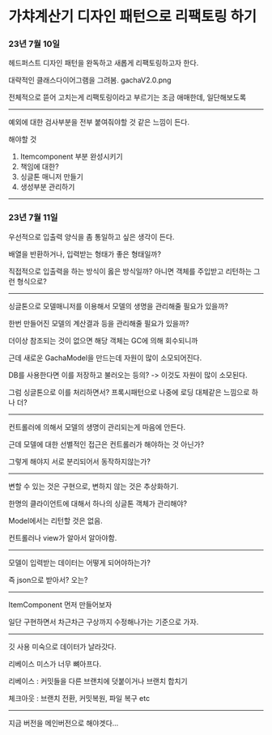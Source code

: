 # 가챠계산기 디자인 패턴으로 리팩토링 하기

### 23년 7월 10일
헤드퍼스트 디자인 패턴을 완독하고 새롭게 리팩토링하고자 한다.

대략적인 클래스다이어그램을 그려봄.
gachaV2.0.png

전체적으로 뜯어 고치는게 리팩토링이라고 부르기는 조금 애매한데, 일단해보도록

---

예외에 대한 검사부분을 전부 붙여줘야할 것 같은 느낌이 든다.

해야할 것

1. Itemcomponent 부분 완성시키기
2. 책임에 대한? 
3. 싱글톤 매니저 만들기
4. 생성부분 관리하기


---

### 23년 7월 11일

우선적으로 입출력 양식을 좀 통일하고 싶은 생각이 든다.

배열을 반환하거나, 입력받는 형태가 좋은 형태일까?

직접적으로 입출력을 하는 방식이 옳은 방식일까? 아니면 객체를 주입받고 리턴하는 그런 형식으로?

---
싱글톤으로 모델매니저를 이용해서 모델의 생명을 관리해줄 필요가 있을까?

한번 만들어진 모델의 계산결과 등을 관리해줄 필요가 있을까?

더이상 참조되는 것이 없으면 해당 객체는 GC에 의해 회수되니까

근데 새로운 GachaModel을 만드는데 자원이 많이 소모되어진다.

DB를 사용한다면 이를 저장하고 불러오는 등의? -> 이것도 자원이 많이 소모된다.

그럼 싱글톤으로 이를 처리하면서? 프록시패턴으로 나중에 로딩 대체같은 느낌으로 하나 더?

---

컨트롤러에 의해서 모델의 생명이 관리되는게 마음에 안든다.

근데 모델에 대한 선별적인 접근은 컨트롤러가 해야하는 것 아닌가?

그렇게 해야지 서로 분리되어서 동작하지않는가?

---

변할 수 있는 것은 구현으로, 변하지 않는 것은 추상화하기.

한명의 클라이언트에 대해서 하나의 싱글톤 객체가 관리해야?

Model에서는 리턴할 것은 없음.

컨트롤러나 view가 알아서 알아야함.

---

모델이 입력받는 데이터는 어떻게 되어야하는가?

즉 json으로 받아서? 오는? 

---

ItemComponent 먼저 만들어보자

일단 구현하면서 차근차근 구상까지 수정해나가는 기준으로 가자.

---

깃 사용 미숙으로 데이터가 날라갓다.

리베이스 미스가 너무 뼈아프다.

리베이스 : 커밋들을 다른 브랜치에 덧붙이거나 브랜치 합치기

체크아웃 : 브랜치 전환, 커밋복원, 파일 복구 etc

---

지금 버전을 메인버전으로 해야겟다...

